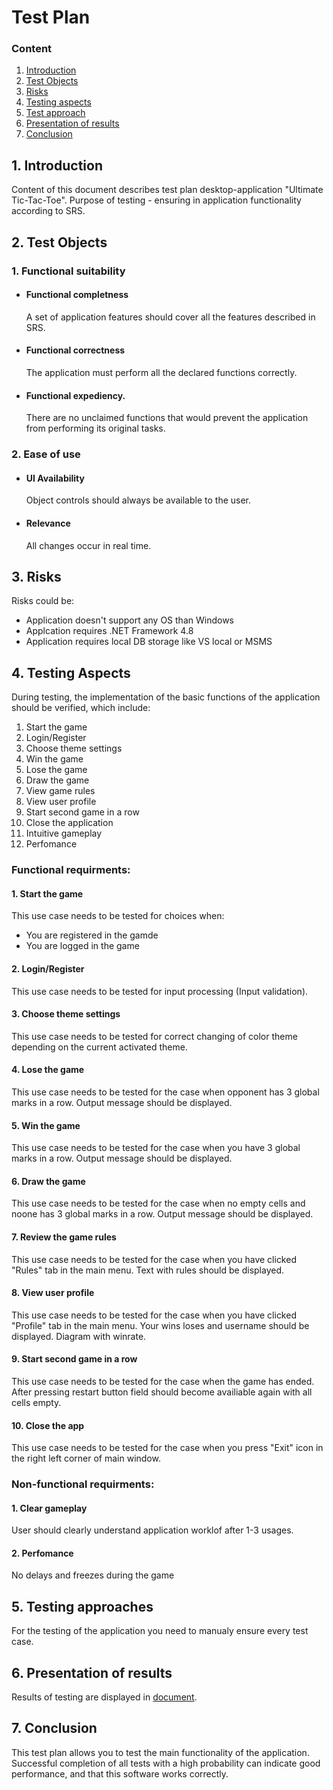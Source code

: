 # Test Plan
 ### Сontent
  1. [Introduction](#1)
  2. [Test Objects](#2)
  3. [Risks](#4)
  4. [Testing aspects](#5)<br>
  5. [Test approach](#6)
  6. [Presentation of results](#7)
  7. [Conclusion](#8)
  <a name="1"></a>
 ## 1. Introduction
Content of this document describes test plan desktop-application "Ultimate Tic-Tac-Toe". Purpose of testing - ensuring in application functionality according to SRS.
<a name="2"></a>
 ## 2. Test Objects
### 1. Functional suitability
-   #### Functional completness
    A set of application features should cover all the features described in SRS.
-   #### Functional correctness
    The application must perform all the declared functions correctly.
-   #### Functional expediency.
    There are no unclaimed functions that would prevent the application from performing its original tasks.
### 2. Ease of use
-   #### UI Availability
    Object controls should always be available to the user.
-   #### Relevance
    All changes occur in real time.
<a name="3"></a>
## 3. Risks
Risks could be:
- Application doesn't support any OS than Windows
- Applcation requires .NET Framework 4.8
- Application requires local DB storage like VS local or MSMS
<a name="4"></a>
 ## 4. Testing Aspects
During testing, the implementation of the basic functions of the application should be verified, which include:  
1. Start the game
2. Login/Register
3. Choose theme settings
4. Win the game
5. Lose the game
6. Draw the game
7. View game rules
8. View user profile
9. Start second game in a row
10. Close the application
11. Intuitive gameplay
12. Perfomance

### Functional requirments:
#### 1. Start the game
This use case needs to be tested for choices when:
- You are registered in the gamde
- You are logged in the game

#### 2. Login/Register
This use case needs to be tested for input processing (Input validation).

#### 3. Choose theme settings
This use case needs to be tested for correct changing of color theme depending on the current activated theme.

#### 4. Lose the game
This use case needs to be tested for the case when opponent has 3 global marks in a row. Output message should be displayed.

#### 5. Win the game 
This use case needs to be tested for the case when you have 3 global marks in a row. Output message should be displayed.

#### 6. Draw the game 
This use case needs to be tested for the case when no empty cells and noone has 3 global marks in a row. Output message should be displayed.

#### 7. Review the game rules
This use case needs to be tested for the case when you have clicked "Rules" tab in the main menu. Text with rules should be displayed.

#### 8. View user profile
This use case needs to be tested for the case when you have clicked "Profile" tab in the main menu. Your wins loses and username should be displayed.
Diagram with winrate.

#### 9. Start second game in a row
This use case needs to be tested for the case when the game has ended. After pressing restart button field should become availiable again with all cells empty.

#### 10. Close the app 
This use case needs to be tested for the case when you press "Exit" icon in the right left corner of main window.

### Non-functional requirments:
#### 1. Clear gameplay
User should clearly understand application worklof after 1-3 usages.

#### 2. Perfomance
No delays and freezes during the game

<a name="5"></a>
## 5. Testing approaches
For the testing of the application you need to manualy ensure every test case.

<a name="6"></a>
## 6. Presentation of results
Results of testing are displayed in [document](https://github.com/VladislavTikh/TicTacToe/blob/master/Testing/Test%20Results.md).

<a name="7"></a>
## 7. Conclusion
This test plan allows you to test the main functionality of the application. Successful completion of all tests with a high probability can indicate good performance, and that this software works correctly.

    
